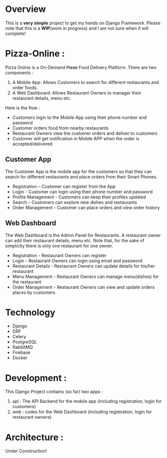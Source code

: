 
# Overview 

This is a **very simple** project to get my hands on Django Framework. Please note that this is a **WIP**(work in progress) and I am not sure when it will complete!

# Pizza-Online :

Pizza Online is a On-Demand <s>Pizza</s> Food Delivery Platform. There are two components :

1. A Mobile App: Allows Customers to search for different restaurants and order foods.
2. A Web Dashboard: Allows Restaurant Owners to manager their restaurant details, menu etc.

Here is the flow :
- Customers login to the Mobile App using their phone number and password
- Customer orders food from nearby restaurants
- Restaurant Owners view the customer orders and deliver to customers
- Customer will get notification in Mobile APP when the order is accepted/delivered

## Customer App

The Customer App is the mobile app for the customers so that they can search for different restaurants and place orders from their Smart Phones.

- Registration – Customer can register from the App
- Login - Customer can login using their phone number and password
- Profile Management -  Customers can keep their profiles updated
- Search – Customers can explore new dishes and restaurants
- Order Management - Customer can place orders and view order history

## Web Dashboard

The Web Dashboard is the Admin Panel for Restaurants. A restaurant owner can add their restaurant details, menu etc. Note that, for the sake of simplicity there is only one restaurant for one owner.

- Registration - Restaurant Owners can register
- Login - Restaurant Owners can login using email and password
- Restaurant Details - Restaurant Owners can update details for his/her restaurant
- Menu Management -  Restaurant Owners can manage menu(dishes) for the restaurant
- Order Management - Restaurant Owners can view and update orders places by customers

# Technology

- Django
- DRF
- Celery
- PostgreSQL
- RabbitMQ
- Firebase
- Docker

# Development :

This Django Project contains (so far) two apps :
1) api : The API Backend for the mobile app (including registration, login for customers) 
2) web : codes for the Web Dashboard (including registration, login for restaurant owners)

# Architecture :
Under Construction!
